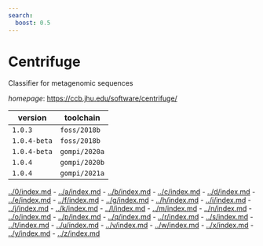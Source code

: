 ```yaml
---
search:
  boost: 0.5
---
```

# Centrifuge

Classifier for metagenomic sequences

*homepage*: <https://ccb.jhu.edu/software/centrifuge/>

version | toolchain
--------|----------
``1.0.3`` | ``foss/2018b``
``1.0.4-beta`` | ``foss/2018b``
``1.0.4-beta`` | ``gompi/2020a``
``1.0.4`` | ``gompi/2020b``
``1.0.4`` | ``gompi/2021a``

[../0/index.md](0) - [../a/index.md](a) - [../b/index.md](b) - [../c/index.md](c) - [../d/index.md](d) - [../e/index.md](e) - [../f/index.md](f) - [../g/index.md](g) - [../h/index.md](h) - [../i/index.md](i) - [../j/index.md](j) - [../k/index.md](k) - [../l/index.md](l) - [../m/index.md](m) - [../n/index.md](n) - [../o/index.md](o) - [../p/index.md](p) - [../q/index.md](q) - [../r/index.md](r) - [../s/index.md](s) - [../t/index.md](t) - [../u/index.md](u) - [../v/index.md](v) - [../w/index.md](w) - [../x/index.md](x) - [../y/index.md](y) - [../z/index.md](z)

